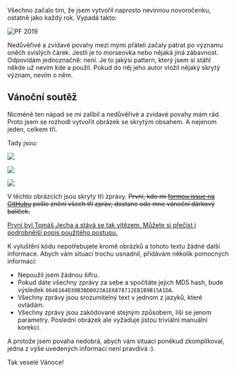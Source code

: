 <!-- dcterms:title = Novoročenka a vánoční soutěž -->
<!-- dcterms:abstract = Vytvořil jsem naprosto nevinnou novoročenku. A lidé, kteří mě znají, začali pátrat po jejích skrytých významech. Tak jsem vytvořil vánoční soutež, která tyto nedůvěřivé povahy zaměstná. Vítěz ode mne dostane vánoční dárkový balíček. -->
<!-- dcterms:creator = Michal Altair Valášek -->
<!-- x4w:pictureUrl = /perex-pictures/20181222-vanocni-soutez.png -->
<!-- x4w:pictureWidth = 150 -->
<!-- x4w:pictureHeight = 150 -->
<!-- x4w:category = IT -->
<!-- dcterms:dateAccepted = 2018-12-22 -->

Všechno začalo tím, že jsem vytvořil naprosto nevinnou novoročenku, ostatně jako každý rok. Vypadá takto:

![PF 2019](https://www.cdn.altairis.cz/Misc/PF2019.png)

Nedůvěřivé a zvídavé povahy mezi mými přáteli začaly pátrat po významu oněch svislých čárek. Jestli je to morseovka nebo nějaká jiná zábavnost. Odpovídám jednoznačně: není. Je to jakýsi pattern, který jsem si stáhl někde už nevím kde a použil. Pokud do něj jeho autor vložil nějaký skrytý význam, nevím o něm.

## Vánoční soutěž

Nicméně ten nápad se mi zalíbil a nedůvěřivé a zvídavé povahy mám rád. Proto jsem se rozhodl vytvořit obrázek se skrytým obsahem. A nejenom jeden, celkem tři. 

Tady jsou:

![](https://www.cdn.altairis.cz/Blog/2018/20181222-zadani-1.png)

![](https://www.cdn.altairis.cz/Blog/2018/20181222-zadani-2.png)

![](https://www.cdn.altairis.cz/Blog/2018/20181222-zadani-3.png)

V těchto obrázcích jsou skryty tři zprávy. <del>První, kdo mi [formou issue na GitHubu](https://github.com/ridercz/Blog/issues/new?title=Novoro%c4%8denka+a+v%c3%a1no%c4%8dn%c3%ad+sout%c4%9b%c5%be) pošle znění všech tří zpráv, dostane ode mne vánoční dárkový balíček.</del>

<ins>První byl [Tomáš Jecha](https://github.com/ridercz/Blog/issues/7) a stává se tak vítězem. Můžete si přečíst i [podrobnější popis použitého postupu](/2018/12/vysledek-vanocni-souteze).</ins>

K vyluštění kódu nepotřebujete kromě obrázků a tohoto textu žádné další informace. Abych vám situaci trochu usnadnil, přidávám několik pomocných informací:

* Nepoužil jsem žádnou šifru.
* Pokud dáte všechny zprávy za sebe a spočítáte jejich MD5 hash, bude výsledek `0646164D30B3BD0023A1E6878712EB1B9B15A1DA`.
* Všechny zprávy jsou srozumitelný text v jednom z jazyků, které ovládám.
* Všechny zprávy jsou zakódované stejným způsobem, liší se jenom parametry. Poslední obrázek ale vyžaduje jistou triviální manuální korekci.

A protože jsem povaha nedobrá, abych vám situaci poněkud zkomplikoval, jedna z výše uvedených informací není pravdivá :).

Tak veselé Vánoce!